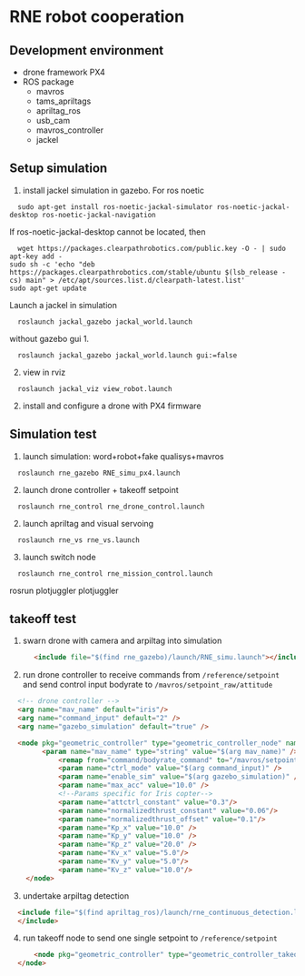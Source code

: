 # RNE robot cooperation
## Development environment
- drone framework PX4
- ROS package
    - mavros
    - tams_apriltags
    - apriltag_ros
    - usb_cam
    - mavros_controller
    - jackel

## Setup simulation
1. install jackel simulation in gazebo.
For ros noetic
```shell
  sudo apt-get install ros-noetic-jackal-simulator ros-noetic-jackal-desktop ros-noetic-jackal-navigation
```     
If ros-noetic-jackal-desktop cannot be located, then
```shell
  wget https://packages.clearpathrobotics.com/public.key -O - | sudo apt-key add -
sudo sh -c 'echo "deb https://packages.clearpathrobotics.com/stable/ubuntu $(lsb_release -cs) main" > /etc/apt/sources.list.d/clearpath-latest.list'
sudo apt-get update
```

Launch a jackel in simulation
```shell
  roslaunch jackal_gazebo jackal_world.launch
```
without gazebo gui
  1.
  ```shell
    roslaunch jackal_gazebo jackal_world.launch gui:=false
  ```
  2. view in rviz
  ```shell
    roslaunch jackal_viz view_robot.launch
  ```  
2. install and configure a drone with PX4 firmware


## Simulation test
1. launch simulation: word+robot+fake qualisys+mavros
```shell
  roslaunch rne_gazebo RNE_simu_px4.launch
```
2. launch drone controller + takeoff setpoint
```shell
  roslaunch rne_control rne_drone_control.launch
```
2. launch apriltag and visual servoing
```shell
  roslaunch rne_vs rne_vs.launch
```
3. launch switch node
```
  roslaunch rne_control rne_mission_control.launch
```

rosrun plotjuggler plotjuggler

## takeoff test
1. swarn drone with camera and arpiltag into simulation
```html
      <include file="$(find rne_gazebo)/launch/RNE_simu.launch"></include>
```

2. run drone controller to receive commands from ```/reference/setpoint``` and send control input bodyrate to ```/mavros/setpoint_raw/attitude```
```html
  <!-- drone controller -->  
  <arg name="mav_name" default="iris"/>
  <arg name="command_input" default="2" />
  <arg name="gazebo_simulation" default="true" />

  <node pkg="geometric_controller" type="geometric_controller_node" name="geometric_controller" output="screen">
        <param name="mav_name" type="string" value="$(arg mav_name)" />
            <remap from="command/bodyrate_command" to="/mavros/setpoint_raw/attitude"/>
            <param name="ctrl_mode" value="$(arg command_input)" />
            <param name="enable_sim" value="$(arg gazebo_simulation)" />
            <param name="max_acc" value="10.0" />
            <!--Params specific for Iris copter-->
            <param name="attctrl_constant" value="0.3"/>
            <param name="normalizedthrust_constant" value="0.06"/>
            <param name="normalizedthrust_offset" value="0.1"/>
            <param name="Kp_x" value="10.0" />
            <param name="Kp_y" value="10.0" />
            <param name="Kp_z" value="20.0" />
            <param name="Kv_x" value="5.0"/>
            <param name="Kv_y" value="5.0"/>
            <param name="Kv_z" value="10.0"/>            
    </node>
```

3. undertake arpiltag detection
```html
  <include file="$(find apriltag_ros)/launch/rne_continuous_detection.launch">
  </include> 
```

4. run takeoff node to send one single setpoint to ```/reference/setpoint```
```html
      <node pkg="geometric_controller" type="geometric_controller_takeoff_node" name="geometric_takeoff" output="screen">
  </node>
```



